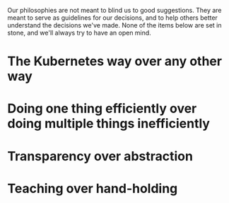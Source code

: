 Our philosophies are not meant to blind us to good suggestions. They
are meant to serve as guidelines for our decisions, and to help others
better understand the decisions we've made. None of the items below
are set in stone, and we'll always try to have an open mind.

# The Kubernetes way over any other way

# Doing one thing efficiently over doing multiple things inefficiently

# Transparency over abstraction

# Teaching over hand-holding
